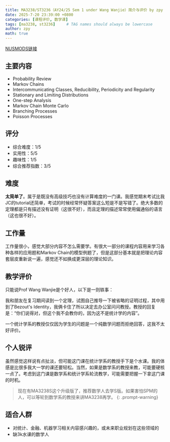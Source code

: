 ```yaml
---
title: MA3238/ST3236（AY24/25 Sem 1 under Wang Wanjie）简介与评价 by zpy
date: 2025-7-20 23:39:00 +0800
categories: [课程评价, 数学课]
tags: [ma3238, st3236]     # TAG names should always be lowercase
author: zpy
math: true
---
```

[NUSMODS链接](https://nusmods.com/courses/MA3238/stochastic-processes-i)

## 主要内容

- Probability Review
- Markov Chains
- Intercommunicating Classes, Reducibility, Periodicity and Regularity
- Stationary and Limiting Distributions
- One-step Analysis
- Markov Chain Monte Carlo
- Branching Processes
- Poisson Processes

## 评分

- 综合难度：1/5
- 实用性：5/5
- 趣味性：1/5
- 综合推荐指数：3/5

## 难度

**太简单了**。属于是既没有高级技巧也没有计算难度的一门课。我感觉期末考试比我JC的tutorial还简单，考试的时候经常怀疑答案这么短是不是写错了。绝大多数的定理都是只有描述没有证明（这很不好），而且定理的描述常常使用偏通俗的语言（这也很不好）。

## 工作量

工作量很小，感觉大部分内容不怎么需要学。有很大一部分的课程内容用来学习各种各样的应用题和Markov Chain的模型例题了，但是这部分基本就是把理论内容套层皮重新说一遍，感觉还不如换成更深层的理论知识。

## 教学评价

只能说Prof Wang Wanjie是个好人，以下是一则轶事：

我和朋友在复习期间读到一个定理，试图自己推导一下被省略的证明过程，其中用到了Bezout's Identity，我俩卡住了所以决定去办公室问问教授。教授的回复是：“你们说得对，但这个我不会教你的，因为这不是统计学的内容”。

一个统计学系的教授仅仅因为学生的问题是一个纯数学问题而拒绝回答，这我不太好评价。

## 个人锐评

虽然感觉这样说有点扯淡，但可能这门课在统计学系的教授手下是个水课。我的体感是比很多我大一学的课还要轻松。当然，如果是数学系的教授来教，可能要硬核一点了。考虑到这门课是数学系和统计学系轮流教学，可能需要把握一下拿这门课的时机。

> 现在有MA3238S这个升级版了，推荐数学人去学S版。如果害怕SPM的人，可以等轮到数学系的教授来讲MA3238再学。
{: .prompt-warning}

## 适合人群

- 对统计、金融、机器学习相关内容感兴趣的，或未来职业规划在这些领域的
- 缺3k水课的数学人

